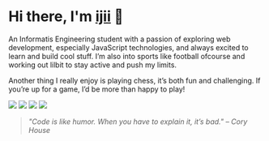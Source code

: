 <h1>Hi there, I'm <a href="https://github.com/gper00">ijii</a> 👋</h1>

An Informatis Engineering student with a passion of exploring web development, especially JavaScript technologies, and always excited to learn and build cool stuff. I’m also into sports like football ofcourse and working out lilbit to stay active and push my limits.

Another thing I really enjoy is playing chess, it’s both fun and challenging. If you’re up for a game, I’d be more than happy to play!

<p>
  <a href="mailto:alfariziuchiha@gmail.com"><img src="https://img.shields.io/badge/Email-D14836?style=for-the-badge&logo=gmail&logoColor=white"></a>
  <a href="https://linkedin.com/in/umam-alfarizi" target="_blank"><img src="https://img.shields.io/badge/LinkedIn-0A66C2?style=for-the-badge&logo=linkedin&logoColor=white"></a>
  <a href="https://www.facebook.com/umxmalfarizi"><img src="https://img.shields.io/badge/-Facebook-1877F2?style=for-the-badge&logo=facebook&logoColor=white"></a>
  <a href="https://instagram.com/umxmalfarizi"><img src="https://img.shields.io/badge/-Instagram-E4405F?style=for-the-badge&logo=instagram&logoColor=white"></a>
</p>


> *"Code is like humor. When you have to explain it, it’s bad." – Cory House*
